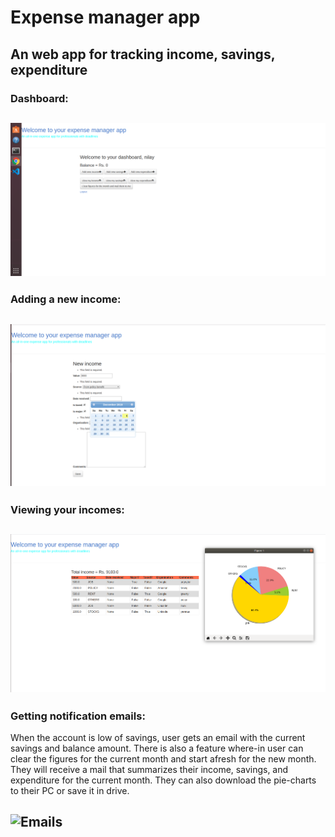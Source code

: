 # Expense manager app
## An web app for tracking income, savings, expenditure

### Dashboard:
![Dashboard](/Screenshots/dashboard.png)
---

### Adding a new income:
![Add income](/Screenshots/new_income.png)
---

### Viewing your incomes:
![View incomes with pie-chart visualisation](Screenshots/matplotlib.png)
---

### Getting notification emails:

When the account is low of savings, user gets an email with the current savings and balance amount.
There is also a feature where-in user can clear the figures for the current month and start afresh for the new month.
They will receive a mail that summarizes their income, savings, and expenditure for the current month. They can also download the pie-charts to their PC or save it in drive.

![Emails](Screenshots/emails.gif)
---
